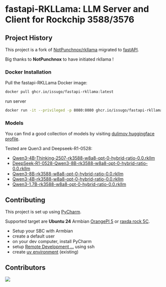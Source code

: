 # fastapi-RKLLama: LLM Server and Client for Rockchip 3588/3576

## Project History

This project is a fork of [NotPunchnox/rkllama](https://github.com/NotPunchnox/rkllama) migrated to [fastAPI](https://fastapi.tiangolo.com/).

Big thanks to **NotPunchnox** to have initiated rkllama !

### Docker Installation

Pull the fastapi-RKLLama Docker image:

```bash
docker pull ghcr.io/issugo/fastapi-rkllama:latest
```
run server
```bash
docker run -it --privileged -p 8080:8080 ghcr.io/issugo/fastapi-rkllama:latest
```

### Models

You can find a good collection of models by visiting [dulimov huggingface profile](https://huggingface.co/dulimov).

Tested are Quen3 and Deepseek-R1-0528:
- [Qwen3-4B-Thinking-2507-rk3588-w8a8-opt-0-hybrid-ratio-0.0.rkllm](https://huggingface.co/dulimov/Qwen3-4B-Thinking-2507-rk3588-1.2.1/blob/main/Qwen3-4B-Thinking-2507-rk3588-w8a8-opt-0-hybrid-ratio-0.0.rkllm)
- [DeepSeek-R1-0528-Qwen3-8B-rk3588-w8a8-opt-0-hybrid-ratio-0.0.rkllm](https://huggingface.co/dulimov/DeepSeek-R1-0528-Qwen3-8B-rk3588-1.2.1/blob/main/DeepSeek-R1-0528-Qwen3-8B-rk3588-w8a8-opt-0-hybrid-ratio-0.0.rkllm)
- [Qwen3-8B-rk3588-w8a8-opt-0-hybrid-ratio-0.0.rkllm](https://huggingface.co/dulimov/Qwen3-8B-rk3588-1.2.1-unsloth-16k/blob/main/Qwen3-8B-rk3588-w8a8-opt-0-hybrid-ratio-0.0.rkllm)
- [Qwen3-4B-rk3588-w8a8-opt-0-hybrid-ratio-0.0.rkllm](https://huggingface.co/dulimov/Qwen3-4B-rk3588-1.2.1-unsloth-16k/blob/main/Qwen3-4B-rk3588-w8a8-opt-0-hybrid-ratio-0.0.rkllm)
- [Qwen3-1.7B-rk3588-w8a8-opt-0-hybrid-ratio-0.0.rkllm](https://huggingface.co/dulimov/Qwen3-1.7B-rk3588-1.2.1-unsloth-16k/blob/main/Qwen3-1.7B-rk3588-w8a8-opt-0-hybrid-ratio-0.0.rkllm)

## Contributing

This project is set up using [PyCharm](https://www.jetbrains.com/fr-fr/pycharm/).

Supported target are **Ubuntu 24** Armbian [OrangePI 5](https://www.armbian.com/orangepi-5/) or [raxda rock 5C](https://www.armbian.com/radxa-rock-5c/).

- Setup your SBC with Armbian
- create a default user
- on your dev computer, install PyCharm
- setup [Remote Development ...](https://www.jetbrains.com/help/pycharm/remote-development-starting-page.html) using ssh
- create [uv environment](https://www.jetbrains.com/help/pycharm/uv.html) (existing)

## Contributors
<a href="https://github.com/issugo/fastapi-rkllama/graphs/contributors">
  <img src="https://contrib.rocks/image?repo=issugo/fastapi-rkllama" />
</a>
